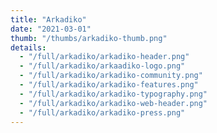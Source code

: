 ```yaml
---
title: "Arkadiko"
date: "2021-03-01"
thumb: "/thumbs/arkadiko-thumb.png"
details:
  - "/full/arkadiko/arkadiko-header.png"
  - "/full/arkadiko/arkaadiko-logo.png"
  - "/full/arkadiko/arkadiko-community.png"
  - "/full/arkadiko/arkadiko-features.png"
  - "/full/arkadiko/arkadiko-typography.png"
  - "/full/arkadiko/arkadiko-web-header.png"
  - "/full/arkadiko/arkadiko-press.png"
---
```

